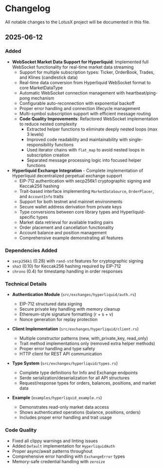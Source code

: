 # Changelog

All notable changes to the LotusX project will be documented in this file.

## 2025-06-12

### Added
- **WebSocket Market Data Support for Hyperliquid**: Implemented full WebSocket functionality for real-time market data streaming
  - Support for multiple subscription types: Ticker, OrderBook, Trades, and Klines (candlestick data)
  - Real-time data conversion from Hyperliquid WebSocket format to core MarketDataType
  - Automatic WebSocket connection management with heartbeat/ping-pong mechanism
  - Configurable auto-reconnection with exponential backoff
  - Proper error handling and connection lifecycle management
  - Multi-symbol subscription support with efficient message routing
  - **Code Quality Improvements**: Refactored WebSocket implementation to reduce nested complexity
    - Extracted helper functions to eliminate deeply nested loops (max 3 levels)
    - Improved code readability and maintainability with single-responsibility functions
    - Used iterator chains with `flat_map` to avoid nested loops in subscription creation
    - Separated message processing logic into focused helper functions
- **Hyperliquid Exchange Integration** - Complete implementation of Hyperliquid decentralized perpetual exchange support
  - EIP-712 authentication with secp256k1 cryptographic signing and Keccak256 hashing
  - Trait-based interface implementing `MarketDataSource`, `OrderPlacer`, and `AccountInfo` traits
  - Support for both testnet and mainnet environments
  - Secure wallet address derivation from private keys
  - Type conversions between core library types and Hyperliquid-specific types
  - Market data retrieval for available trading pairs
  - Order placement and cancellation functionality
  - Account balance and position management
  - Comprehensive example demonstrating all features

### Dependencies Added
- `secp256k1` (0.28) with `rand-std` features for cryptographic signing
- `sha3` (0.10) for Keccak256 hashing required by EIP-712
- `chrono` (0.4) for timestamp handling in order responses

### Technical Details
- **Authentication Module** (`src/exchanges/hyperliquid/auth.rs`)
  - EIP-712 structured data signing
  - Secure private key handling with memory cleanup
  - Ethereum-style signature formatting (r + s + v)
  - Nonce generation for replay protection

- **Client Implementation** (`src/exchanges/hyperliquid/client.rs`)
  - Multiple constructor patterns (new, with_private_key, read_only)
  - Trait method implementations only (removed extra helper methods)
  - Proper error handling and type safety
  - HTTP client for REST API communication

- **Type System** (`src/exchanges/hyperliquid/types.rs`)
  - Complete type definitions for Info and Exchange endpoints
  - Serde serialization/deserialization for all API structures
  - Request/response types for orders, balances, positions, and market data

- **Example** (`examples/hyperliquid_example.rs`)
  - Demonstrates read-only market data access
  - Shows authenticated operations (balance, positions, orders)
  - Includes proper error handling and trait usage

### Code Quality
- Fixed all clippy warnings and linting issues
- Added `Default` implementation for `HyperliquidAuth`
- Proper async/await patterns throughout
- Comprehensive error handling with `ExchangeError` types
- Memory-safe credential handling with `zeroize`
